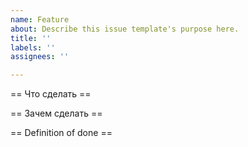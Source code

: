 ```yaml
---
name: Feature
about: Describe this issue template's purpose here.
title: ''
labels: ''
assignees: ''

---
```


== Что сделать ==


== Зачем сделать ==

== Definition of done ==
